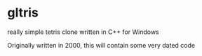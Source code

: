 # gltris
really simple tetris clone written in C++ for Windows

Originally written in 2000, this will contain some very dated code
